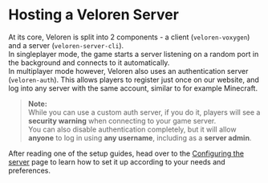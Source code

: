 # Hosting a Veloren Server

At its core, Veloren is split into 2 components - a client (`veloren-voxygen`) and a server (`veloren-server-cli`).  
In singleplayer mode, the game starts a server listening on a random port in the background and connects to it automatically.  
In multiplayer mode however, Veloren also uses an authentication server (`veloren-auth`). 
This allows players to register just once on our website, and log into any server with the same account, similar to for example Minecraft.

> **Note:**  
> While you can use a custom auth server, if you do it, players will see a **security warning** when connecting to your game server.  
> You can also disable authentication completely, but it will allow **anyone** to log in using **any username**, including as a **server admin**.

After reading one of the setup guides, head over to the [Configuring the server](configuration.md) page to learn how to set it up according to your needs and preferences.